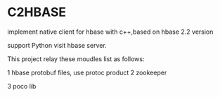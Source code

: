 # C2HBASE
implement native client for hbase  with c++,based on hbase 2.2 version

support Python visit hbase server.

This project  relay  these moudles list as follows:

1 hbase protobuf files,
  use protoc product
2 zookeeper

3 poco lib

 
